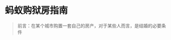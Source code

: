 # 蚂蚁购狱房指南

> 前言：在某个城市购置一套自己的房产，对于某些人而言，是结婚的必要条件

<!--stackedit_data:
eyJoaXN0b3J5IjpbLTY1OTc1ODQ3NCwyNjE0NzMyMzksMTE2MD
I4OTk5Myw4NTY4OTQyNjksMjEzNTAyNTA2MywxODU1NTUyMDYw
XX0=
-->